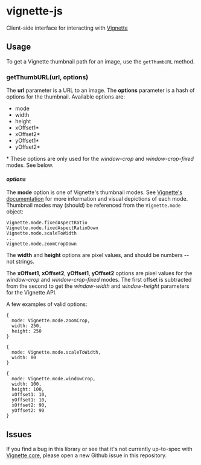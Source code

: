vignette-js
===========

Client-side interface for interacting with [Vignette](https://github.com/Wikia/vignette)

## Usage

To get a Vignette thumbnail path for an image, use the `getThumbURL` method.

### getThumbURL(url, options)

The **url** parameter is a URL to an image. The **options** parameter is a hash of options for the thumbnail. Available options are:

 * mode
 * width
 * height
 * xOffset1\*
 * xOffset2\*
 * yOffset1\*
 * yOffset2\*

\* These options are only used for the *window-crop* and *window-crop-fixed* modes. See below.

#### *options*

The **mode** option is one of Vignette's thumbnail modes. See [Vignette's documentation](https://github.com/wikia/vignette#thumbnail-modes) for more information and visual depictions of each mode. Thumbnail modes may (should) be referenced from the `Vignette.mode` object:

```
Vignette.mode.fixedAspectRatio
Vignette.mode.fixedAspectRatioDown
Vignette.mode.scaleToWidth
...
Vignette.mode.zoomCropDown
```

The **width** and **height** options are pixel values, and should be numbers -- not strings.

The **xOffset1**, **xOffset2**, **yOffset1**, **yOffset2** options are pixel values for the *window-crop* and *window-crop-fixed* modes. The first offset is subtracted from the second to get the *window-width* and *window-height* parameters for the Vignette API.

A few examples of valid options:

```
{
  mode: Vignette.mode.zoomCrop,
  width: 250,
  height: 250
}
```

```
{
  mode: Vignette.mode.scaleToWidth,
  width: 80
}
```

```
{
  mode: Vignette.mode.windowCrop,
  width: 100,
  height: 100,
  xOffset1: 10,
  yOffset1: 10,
  xOffset2: 90,
  yOffset2: 90
}
```

## Issues

If you find a bug in this library or see that it's not currently up-to-spec with [Vignette core](https://github.com/wikia/vignette), please open a new Github issue in this repository.
 